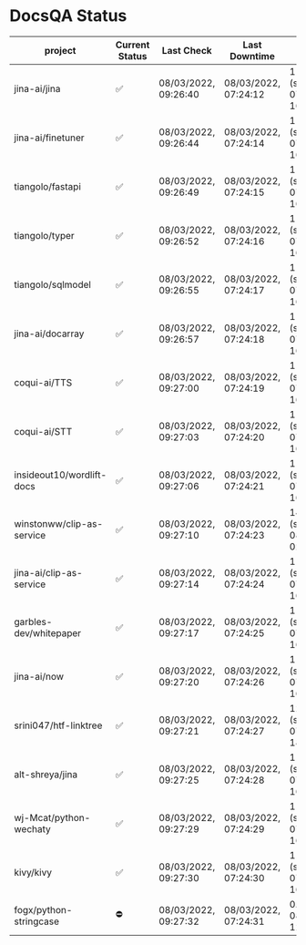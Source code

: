 # DocsQA Status

|         project         |Current Status|     Last Check     |   Last Downtime    |              % Uptime              |
|-------------------------|--------------|--------------------|--------------------|------------------------------------|
|jina-ai/jina             |✅            |08/03/2022, 09:26:40|08/03/2022, 07:24:12|118.712 (since 07/29/2022, 16:38:18)|
|jina-ai/finetuner        |✅            |08/03/2022, 09:26:44|08/03/2022, 07:24:14|118.719 (since 07/29/2022, 16:38:18)|
|tiangolo/fastapi         |✅            |08/03/2022, 09:26:49|08/03/2022, 07:24:15|118.727 (since 07/29/2022, 16:38:18)|
|tiangolo/typer           |✅            |08/03/2022, 09:26:52|08/03/2022, 07:24:16|118.730 (since 07/29/2022, 16:38:18)|
|tiangolo/sqlmodel        |✅            |08/03/2022, 09:26:55|08/03/2022, 07:24:17|118.734 (since 07/29/2022, 16:38:18)|
|jina-ai/docarray         |✅            |08/03/2022, 09:26:57|08/03/2022, 07:24:18|118.735 (since 07/29/2022, 16:38:18)|
|coqui-ai/TTS             |✅            |08/03/2022, 09:27:00|08/03/2022, 07:24:19|118.737 (since 07/29/2022, 16:38:18)|
|coqui-ai/STT             |✅            |08/03/2022, 09:27:03|08/03/2022, 07:24:20|118.739 (since 07/29/2022, 16:38:18)|
|insideout10/wordlift-docs|✅            |08/03/2022, 09:27:06|08/03/2022, 07:24:21|118.742 (since 07/29/2022, 16:38:18)|
|winstonww/clip-as-service|✅            |08/03/2022, 09:27:10|08/03/2022, 07:24:23|146.546 (since 08/01/2022, 02:40:51)|
|jina-ai/clip-as-service  |✅            |08/03/2022, 09:27:14|08/03/2022, 07:24:24|118.749 (since 07/29/2022, 16:38:18)|
|garbles-dev/whitepaper   |✅            |08/03/2022, 09:27:17|08/03/2022, 07:24:25|118.753 (since 07/29/2022, 16:38:18)|
|jina-ai/now              |✅            |08/03/2022, 09:27:20|08/03/2022, 07:24:26|118.754 (since 07/29/2022, 16:38:18)|
|srini047/htf-linktree    |✅            |08/03/2022, 09:27:21|08/03/2022, 07:24:27|121.077 (since 07/31/2022, 18:29:28)|
|alt-shreya/jina          |✅            |08/03/2022, 09:27:25|08/03/2022, 07:24:28|118.759 (since 07/29/2022, 16:38:18)|
|wj-Mcat/python-wechaty   |✅            |08/03/2022, 09:27:29|08/03/2022, 07:24:29|118.763 (since 07/29/2022, 16:38:18)|
|kivy/kivy                |✅            |08/03/2022, 09:27:30|08/03/2022, 07:24:30|118.762 (since 07/29/2022, 16:38:18)|
|fogx/python-stringcase   |⛔️           |08/03/2022, 09:27:32|08/03/2022, 07:24:31|0.000 (since 08/01/2022, 12:54:44)  |
